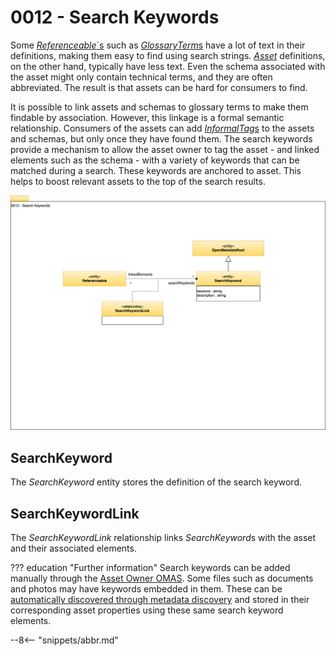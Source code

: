 <!-- SPDX-License-Identifier: CC-BY-4.0 -->
<!-- Copyright Contributors to the Egeria project 2020. -->

# 0012 - Search Keywords

Some [*Referenceable*`s](/types/0/0010-Base-Model/#referenceable) such as [*GlossaryTerm*s](/types/3/0330-Terms/#glossaryterm) have a lot of text in their definitions, making them easy to find using search strings. [*Asset*](/types/0/0010-Base-Model/#asset) definitions, on the other hand, typically have less text. Even the schema associated with the asset might only contain technical terms, and they are often abbreviated. The result is that assets can be hard for consumers to find.

It is possible to link assets and schemas to glossary terms to make them findable by association. However, this linkage is a formal semantic relationship. Consumers of the assets can add [*InformalTag*s](/types/1/0150-Feedback/#informaltag) to the assets and schemas, but only once they have found them. The search keywords provide a mechanism to allow the asset owner to tag the asset - and linked elements such as the schema - with a variety of keywords that can be matched during a search. These keywords are anchored to asset.  This helps to boost relevant assets to the top of the search results.

![UML](0012-Search-Keywords.svg)

## SearchKeyword

The *SearchKeyword* entity stores the definition of the search keyword.

## SearchKeywordLink

The *SearchKeywordLink* relationship links *SearchKeyword*s with the asset and their associated elements.

??? education "Further information"
    Search keywords can be added manually through the [Asset Owner OMAS](/services/omas/asset-owner/overview). Some files such as documents and photos may have keywords embedded in them. These can be [automatically discovered through metadata discovery](/features/discovery-and-stewardship) and stored in their corresponding asset properties using these same search keyword elements.

--8<-- "snippets/abbr.md"
